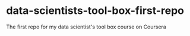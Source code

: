 # data-scientists-tool-box-first-repo
The first repo for my data scientist's tool box course on Coursera
